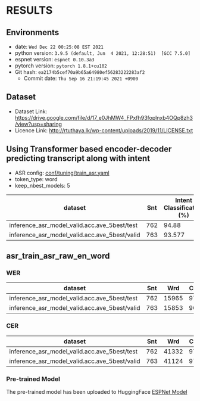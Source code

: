 <!-- Generated by ./scripts/utils/show_asr_result.sh -->
# RESULTS

## Environments
- date: `Wed Dec 22 00:25:08 EST 2021`
- python version: `3.9.5 (default, Jun  4 2021, 12:28:51)  [GCC 7.5.0]`
- espnet version: `espnet 0.10.3a3`
- pytorch version: `pytorch 1.8.1+cu102`
- Git hash: `ea2174b5cef70a9b65a64980ef56283222283af2`
  - Commit date: `Thu Sep 16 21:19:45 2021 +0900` 
 
## Dataset 
- Dataset Link: https://drive.google.com/file/d/17_e0JhMW4_FPxfh93foplnxb4OQp8zh3/view?usp=sharing
- Licence Link: http://rtuthaya.lk/wp-content/uploads/2019/11/LICENSE.txt

## Using Transformer based encoder-decoder predicting transcript along with intent
- ASR config: [conf/tuning/train_asr.yaml](conf/tuning/train_asr.yaml)
- token_type: word
- keep_nbest_models: 5

|dataset|Snt|Intent Classification (%)|
|---|---|---|
|inference_asr_model_valid.acc.ave_5best/test|762|94.88|
|inference_asr_model_valid.acc.ave_5best/valid|763|93.577|

## asr_train_asr_raw_en_word
### WER

|dataset|Snt|Wrd|Corr|Sub|Del|Ins|Err|S.Err|
|---|---|---|---|---|---|---|---|---|
|inference_asr_model_valid.acc.ave_5best/test|762|15965|97.2|1.8|1.0|1.3|4.1|13.9|
|inference_asr_model_valid.acc.ave_5best/valid|763|15853|96.4|2.5|1.1|1.8|5.5|16.3|

### CER

|dataset|Snt|Wrd|Corr|Sub|Del|Ins|Err|S.Err|
|---|---|---|---|---|---|---|---|---|
|inference_asr_model_valid.acc.ave_5best/test|762|41332|97.8|1.4|0.8|1.0|3.2|13.9|
|inference_asr_model_valid.acc.ave_5best/valid|763|41124|97.3|1.9|0.8|1.4|4.1|16.3|


### Pre-trained Model
The pre-trained model has been uploaded to HuggingFace [ESPNet Model](https://huggingface.co/espnet/Karthik_sinhala_asr_train_asr_transformer)
